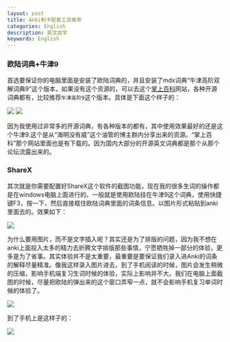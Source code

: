 ```yaml
---
layout: post
title: Anki制卡配套工具推荐
categories: English
description: 英文自学
keywords: English
---
```


### 欧陆词典+牛津9

首选要保证你的电脑里面是安装了欧陆词典的，并且安装了mdx词典“牛津高阶双解词典9”这个版本，如果没有这个资源的，可以去这个[掌上百科](https://www.pdawiki.com/forum/)网站，各种开源词典都有，比较推荐`牛津高阶9`这个版本。具体是下面这个样子的：

<img src="https://cs-cn.top/images/posts/niujin_4404.png"/>

<img src="https://cs-cn.top/images/posts/niujin914552.png"/>

因为我使用过非常多的开源词典，有各种版本的都有，其中使用效果最好的还是这个牛津9.这个是从“海明没有威”这个油管的博主群内分享出来的资源。“掌上百科”那个网站里面也是有下载的。因为国内大部分的开源英文词典都是那个从那个论坛流露出来的。

### ShareX

其次就是你需要配置好ShareX这个软件的截图功能，现在我的很多生词的操作都是在windows电脑上面进行的。一般就是使用欧陆挂在牛津9这个词典，使用快捷键F3，按一下，然后直接框住欧陆词典里面的词条信息。以图片形式粘贴到anki里面去的。效果如下：

<img src="https://cs-cn.top/images/posts/myanki115246.gif"/>

为什么要用图片，而不是文字插入呢？其实还是为了排版的问题，因为我不想在anki上面投入太多的精力去折腾文字排版那些事情，宁愿牺牲掉一部分的体验，更多是为了省事。其实体验并不是太重要，最重要是要保证我们录入进Anki的词条的解释尽量精准。像我这样录入图片进去，到了手机阅读的时候，图片会发生稍微的压缩，影响手机端复习生词时候的体验，实际上影响并不大。我们在电脑上面截图的时候，尽量把欧陆的弹出来的这个窗口弄窄一点，就不会影响手机复习单词时候的体验了。

<img src="https://cs-cn.top/images/posts/pc_show115623.png"/>

到了手机上是这样子的：

<img src="https://cs-cn.top/images/posts/iphone_15918.png"/>

